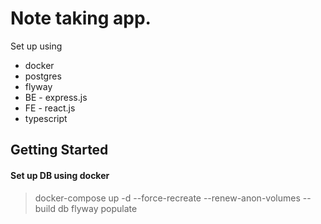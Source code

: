 # Note taking app.

Set up using

- docker
- postgres
- flyway
- BE - express.js
- FE - react.js
- typescript

## Getting Started

#### Set up DB using docker

> docker-compose up -d --force-recreate --renew-anon-volumes --build db flyway populate
